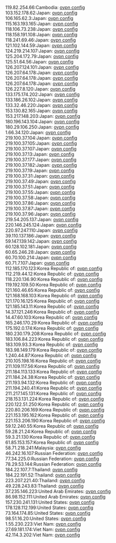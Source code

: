 119.82.254.66:Cambodia: [ovpn config](vpn/119_82_254_66.ovpn)  
103.152.178.62:Japan: [ovpn config](vpn/103_152_178_62.ovpn)  
106.165.62.3:Japan: [ovpn config](vpn/106_165_62_3.ovpn)  
115.163.193.165:Japan: [ovpn config](vpn/115_163_193_165.ovpn)  
118.106.73.238:Japan: [ovpn config](vpn/118_106_73_238.ovpn)  
118.158.191.108:Japan: [ovpn config](vpn/118_158_191_108.ovpn)  
118.241.69.46:Japan: [ovpn config](vpn/118_241_69_46.ovpn)  
121.102.144.59:Japan: [ovpn config](vpn/121_102_144_59.ovpn)  
124.219.214.107:Japan: [ovpn config](vpn/124_219_214_107.ovpn)  
125.204.172.79:Japan: [ovpn config](vpn/125_204_172_79.ovpn)  
125.51.64.56:Japan: [ovpn config](vpn/125_51_64_56.ovpn)  
126.207.124.101:Japan: [ovpn config](vpn/126_207_124_101.ovpn)  
126.207.64.178:Japan: [ovpn config](vpn/126_207_64_178.ovpn)  
126.207.64.178:Japan: [ovpn config](vpn/126_207_64_178.ovpn)  
126.207.64.178:Japan: [ovpn config](vpn/126_207_64_178.ovpn)  
126.227.8.120:Japan: [ovpn config](vpn/126_227_8_120.ovpn)  
133.175.174.202:Japan: [ovpn config](vpn/133_175_174_202.ovpn)  
133.186.26.102:Japan: [ovpn config](vpn/133_186_26_102.ovpn)  
133.32.46.220:Japan: [ovpn config](vpn/133_32_46_220.ovpn)  
153.130.82.165:Japan: [ovpn config](vpn/153_130_82_165.ovpn)  
153.217.148.203:Japan: [ovpn config](vpn/153_217_148_203.ovpn)  
180.196.143.104:Japan: [ovpn config](vpn/180_196_143_104.ovpn)  
180.29.106.250:Japan: [ovpn config](vpn/180_29_106_250.ovpn)  
1.66.34.120:Japan: [ovpn config](vpn/1_66_34_120.ovpn)  
219.100.37.104:Japan: [ovpn config](vpn/219_100_37_104.ovpn)  
219.100.37.105:Japan: [ovpn config](vpn/219_100_37_105.ovpn)  
219.100.37.107:Japan: [ovpn config](vpn/219_100_37_107.ovpn)  
219.100.37.13:Japan: [ovpn config](vpn/219_100_37_13.ovpn)  
219.100.37.177:Japan: [ovpn config](vpn/219_100_37_177.ovpn)  
219.100.37.182:Japan: [ovpn config](vpn/219_100_37_182.ovpn)  
219.100.37.19:Japan: [ovpn config](vpn/219_100_37_19.ovpn)  
219.100.37.31:Japan: [ovpn config](vpn/219_100_37_31.ovpn)  
219.100.37.49:Japan: [ovpn config](vpn/219_100_37_49.ovpn)  
219.100.37.51:Japan: [ovpn config](vpn/219_100_37_51.ovpn)  
219.100.37.55:Japan: [ovpn config](vpn/219_100_37_55.ovpn)  
219.100.37.58:Japan: [ovpn config](vpn/219_100_37_58.ovpn)  
219.100.37.86:Japan: [ovpn config](vpn/219_100_37_86.ovpn)  
219.100.37.87:Japan: [ovpn config](vpn/219_100_37_87.ovpn)  
219.100.37.96:Japan: [ovpn config](vpn/219_100_37_96.ovpn)  
219.54.205.137:Japan: [ovpn config](vpn/219_54_205_137.ovpn)  
220.146.245.124:Japan: [ovpn config](vpn/220_146_245_124.ovpn)  
220.97.247.110:Japan: [ovpn config](vpn/220_97_247_110.ovpn)  
39.110.137.186:Japan: [ovpn config](vpn/39_110_137_186.ovpn)  
59.147.139.142:Japan: [ovpn config](vpn/59_147_139_142.ovpn)  
60.128.102.181:Japan: [ovpn config](vpn/60_128_102_181.ovpn)  
60.65.246.28:Japan: [ovpn config](vpn/60_65_246_28.ovpn)  
60.70.100.214:Japan: [ovpn config](vpn/60_70_100_214.ovpn)  
60.71.7.107:Japan: [ovpn config](vpn/60_71_7_107.ovpn)  
112.185.170.123:Korea Republic of: [ovpn config](vpn/112_185_170_123.ovpn)  
112.219.44.12:Korea Republic of: [ovpn config](vpn/112_219_44_12.ovpn)  
118.220.136.90:Korea Republic of: [ovpn config](vpn/118_220_136_90.ovpn)  
119.192.109.50:Korea Republic of: [ovpn config](vpn/119_192_109_50.ovpn)  
121.160.46.65:Korea Republic of: [ovpn config](vpn/121_160_46_65.ovpn)  
121.168.168.103:Korea Republic of: [ovpn config](vpn/121_168_168_103.ovpn)  
121.170.16.125:Korea Republic of: [ovpn config](vpn/121_170_16_125.ovpn)  
121.185.143.11:Korea Republic of: [ovpn config](vpn/121_185_143_11.ovpn)  
14.37.121.246:Korea Republic of: [ovpn config](vpn/14_37_121_246.ovpn)  
14.47.60.103:Korea Republic of: [ovpn config](vpn/14_47_60_103.ovpn)  
165.246.170.29:Korea Republic of: [ovpn config](vpn/165_246_170_29.ovpn)  
175.192.0.174:Korea Republic of: [ovpn config](vpn/175_192_0_174.ovpn)  
180.230.179.208:Korea Republic of: [ovpn config](vpn/180_230_179_208.ovpn)  
183.106.84.223:Korea Republic of: [ovpn config](vpn/183_106_84_223.ovpn)  
183.109.93.3:Korea Republic of: [ovpn config](vpn/183_109_93_3.ovpn)  
183.98.149.179:Korea Republic of: [ovpn config](vpn/183_98_149_179.ovpn)  
1.240.44.87:Korea Republic of: [ovpn config](vpn/1_240_44_87.ovpn)  
210.105.198.16:Korea Republic of: [ovpn config](vpn/210_105_198_16.ovpn)  
211.109.117.56:Korea Republic of: [ovpn config](vpn/211_109_117_56.ovpn)  
211.184.113.133:Korea Republic of: [ovpn config](vpn/211_184_113_133.ovpn)  
211.184.24.38:Korea Republic of: [ovpn config](vpn/211_184_24_38.ovpn)  
211.193.94.132:Korea Republic of: [ovpn config](vpn/211_193_94_132.ovpn)  
211.194.240.41:Korea Republic of: [ovpn config](vpn/211_194_240_41.ovpn)  
211.217.145.131:Korea Republic of: [ovpn config](vpn/211_217_145_131.ovpn)  
218.153.131.224:Korea Republic of: [ovpn config](vpn/218_153_131_224.ovpn)  
220.122.51.250:Korea Republic of: [ovpn config](vpn/220_122_51_250.ovpn)  
220.80.206.169:Korea Republic of: [ovpn config](vpn/220_80_206_169.ovpn)  
221.153.195.162:Korea Republic of: [ovpn config](vpn/221_153_195_162.ovpn)  
221.153.206.190:Korea Republic of: [ovpn config](vpn/221_153_206_190.ovpn)  
59.12.240.55:Korea Republic of: [ovpn config](vpn/59_12_240_55.ovpn)  
59.28.21.24:Korea Republic of: [ovpn config](vpn/59_28_21_24.ovpn)  
59.3.21.130:Korea Republic of: [ovpn config](vpn/59_3_21_130.ovpn)  
61.85.153.157:Korea Republic of: [ovpn config](vpn/61_85_153_157.ovpn)  
58.71.218.241:Malaysia: [ovpn config](vpn/58_71_218_241.ovpn)  
46.242.16.107:Russian Federation: [ovpn config](vpn/46_242_16_107.ovpn)  
77.34.225.0:Russian Federation: [ovpn config](vpn/77_34_225_0.ovpn)  
78.29.53.144:Russian Federation: [ovpn config](vpn/78_29_53_144.ovpn)  
184.22.107.7:Thailand: [ovpn config](vpn/184_22_107_7.ovpn)  
184.22.191.52:Thailand: [ovpn config](vpn/184_22_191_52.ovpn)  
223.207.221.40:Thailand: [ovpn config](vpn/223_207_221_40.ovpn)  
49.228.243.83:Thailand: [ovpn config](vpn/49_228_243_83.ovpn)  
37.235.146.223:United Arab Emirates: [ovpn config](vpn/37_235_146_223.ovpn)  
86.98.152.111:United Arab Emirates: [ovpn config](vpn/86_98_152_111.ovpn)  
157.230.241.131:United States: [ovpn config](vpn/157_230_241_131.ovpn)  
178.128.112.199:United States: [ovpn config](vpn/178_128_112_199.ovpn)  
73.164.174.85:United States: [ovpn config](vpn/73_164_174_85.ovpn)  
98.51.16.20:United States: [ovpn config](vpn/98_51_16_20.ovpn)  
1.55.230.223:Viet Nam: [ovpn config](vpn/1_55_230_223.ovpn)  
27.69.181.174:Viet Nam: [ovpn config](vpn/27_69_181_174.ovpn)  
42.114.3.202:Viet Nam: [ovpn config](vpn/42_114_3_202.ovpn)  
